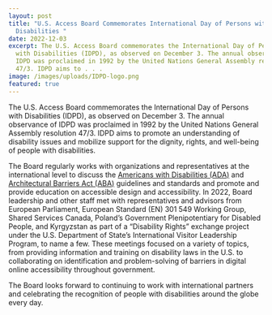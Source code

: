 ```yaml
---
layout: post
title: "U.S. Access Board Commemorates International Day of Persons with
  Disabilities "
date: 2022-12-03
excerpt: The U.S. Access Board commemorates the International Day of Persons
  with Disabilities (IDPD), as observed on December 3. The annual observance of
  IDPD was proclaimed in 1992 by the United Nations General Assembly resolution
  47/3. IDPD aims to . . .
image: /images/uploads/IDPD-logo.png
featured: true
---
```

The U.S. Access Board commemorates the International Day of Persons with Disabilities (IDPD), as observed on December 3. The annual observance of IDPD was proclaimed in 1992 by the United Nations General Assembly resolution 47/3. IDPD aims to promote an understanding of disability issues and mobilize support for the dignity, rights, and well-being of people with disabilities.  

The Board regularly works with organizations and representatives at the international level to discuss the [Americans with Disabilities (ADA)](https://www.access-board.gov/ada/) and [Architectural Barriers Act (ABA)](https://www.access-board.gov/aba/) guidelines and standards and promote and provide education on accessible design and accessibility. In 2022, Board leadership and other staff met with representatives and advisors from European Parliament, European Standard (EN) 301 549 Working Group, Shared Services Canada, Poland’s Government Plenipotentiary for Disabled People, and Kyrgyzstan as part of a “Disability Rights” exchange project under the U.S. Department of State’s International Visitor Leadership Program, to name a few. These meetings focused on a variety of topics, from providing information and training on disability laws in the U.S. to collaborating on identification and problem-solving of barriers in digital online accessibility throughout government. 

The Board looks forward to continuing to work with international partners and celebrating the recognition of people with disabilities around the globe every day.
